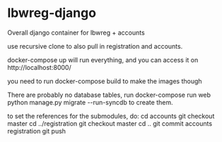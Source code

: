 # lbwreg-django
Overall django container for lbwreg + accounts

use recursive clone to also pull in registration and accounts.

docker-compose up
will run everything, and you can access it on http://localhost:8000/

you need to run docker-compose build to make the images though

There are probably no database tables, run
docker-compose run web python manage.py migrate --run-syncdb
to create them.

to set the references for the submodules, do:
cd accounts
git checkout master
cd ../registration
git checkout master
cd ..
git commit accounts registration
git push
